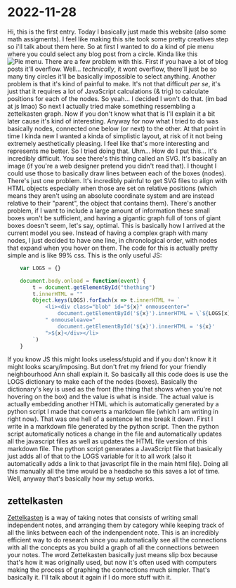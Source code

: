 # 2022-11-28
Hi, this is the first entry.
Today I basically just made this website (also some math assigments).
I feel like making this site took some pretty creatives step so i'll talk about them here.
So at first I wanted to do a kind of pie menu where you could select any blog post from a circle.
Kinda like this <br>![Pie menu](https://i.imgur.com/0IDNigA.png).
There are a few problem with this. First if you have a lot of blog posts it'll overflow. Well... *technically*, it wont overflow, there'll just be so many tiny circles it'll be basically impossible to select anything. Another problem is that it's kind of painful to make. It's not that difficult *per se*, it's just that it requires a lot of JavaScript calculations (& trig) to calculate positions for each of the nodes. So yeah... I decided I won't do that. (im bad at js lmao) So next I actually tried make something ressembling a zettelkasten graph. Now if you don't know what that is I'll explain it a bit later cause it's kind of interesting. Anyway for now what I tried to do was basically nodes, connected one below (or next) to the other. At that point in time I kinda new I wanted a kinda of simplistic layout, at risk of it not being extremely aesthetically pleasing. I feel like that's more interesting and represents me better. So I tried doing that. Uhm... How do I put this... It's incredibly difficult. You see there's this thing called an SVG. It's basically an image (if you're a web designer pretend you didn't read that). I thought I could use those to basically draw lines between each of the boxes (nodes). There's just one problem. It's incredibly painful to get SVG files to align with HTML objects especially when those are set on relative positions (which means they aren't using an absolute coordinate system and are instead relative to their "parent", the object that contains them). There's another problem, if I want to include a large amount of information these small boxes won't be sufficient, and having a gigantic graph full of tons of giant boxes doesn't seem, let's say, optimal. This is basically how I arrived at the current model you see. Instead of having a complex graph with many nodes, I just decided to have one line, in chronological order, with nodes that expand when you hover on them. The code for this is actually pretty simple and is like 99% css. This is the only useful JS:
```javascript
    var LOGS = {}

    document.body.onload = function(event) {
        t = document.getElementById("thething")
        t.innerHTML = ""
        Object.keys(LOGS).forEach(x => t.innerHTML += `
            <li><div class="blob" id="${x}" onmouseenter="
                document.getElementById('${x}').innerHTML = \`${LOGS[x]}\`
            " onmouseleave="
                document.getElementById('${x}').innerHTML = '${x}'
            ">${x}</div></li>
        `)
    }
```
If you know JS this might looks useless/stupid and if you don't know it it might looks scary/imposing. But don't fret my friend for your friendly neighbourhood Ann shall explain it. So basically all this code does is use the LOGS dictionary to make each of the nodes (boxes). Basically the dictionary's key is used as the front (the thing that shows when you're not hovering on the box) and the value is what is inside. The actual value is actually embedding another HTML which is automatically generated by a python script I made that converts a markdown file (which I am writing in right now). That was one hell of a sentence let me break it down. First I write in a markdown file generated by the python script. Then the python script automatically notices a change in the file and automatically updates all the javascript files as well as updates the HTML file version of this markdown file. The python script generates a JavaScript file that basically just adds all of that to the LOGS variable for it to all work (also it automatically adds a link to that javascript file in the main html file). Doing all this manually all the time would be a headache so this saves a lot of time. Well, anyway that's basically how my setup works.

## zettelkasten
[Zettelkasten](https://en.wikipedia.org/wiki/Zettelkasten) is a way of taking notes that consists of writing small independent notes, and arranging them by category while keeping track of all the links between each of the indenpendent note. This is an incredibly efficient way to do research since you automatically see all the connections with all the concepts as you build a graph of all the connections between your notes. The word Zettelkasten basically just means slip box because that's how it was originally used, but now it's often used with computers making the process of graphing the connections much simpler. That's basically it. I'll talk about it again if I do more stuff with it.